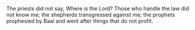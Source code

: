 The priests did not say, Where is the Lord? Those who handle the law did not know me; the shepherds transgressed against me; the prophets prophesied by Baal and went after things that do not profit.
